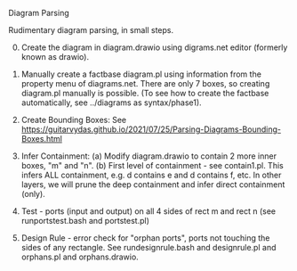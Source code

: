 Diagram Parsing

Rudimentary diagram parsing, in small steps.

0.  Create the diagram in diagram.drawio using digrams.net editor (formerly known as drawio).

00. Manually create a factbase diagram.pl using information from the property menu of diagrams.net. There are only 7 boxes, so creating diagram.pl manually is possible. (To see how to create the factbase automatically, see ../diagrams as syntax/phase1).

1. Create Bounding Boxes: See https://guitarvydas.github.io/2021/07/25/Parsing-Diagrams-Bounding-Boxes.html

2. Infer Containment: (a) Modify diagram.drawio to contain 2 more inner boxes, "m" and "n". (b) First level of containment - see contain1.pl. This infers ALL containment, e.g. d contains e and d contains f, etc. In other layers, we will prune the deep containment and infer direct containment (only).

3. Test - ports (input and output) on all 4 sides of rect m and rect n (see runportstest.bash and portstest.pl)

4. Design Rule - error check for "orphan ports", ports not touching the sides of any rectangle. See rundesignrule.bash and designrule.pl and orphans.pl and orphans.drawio.
